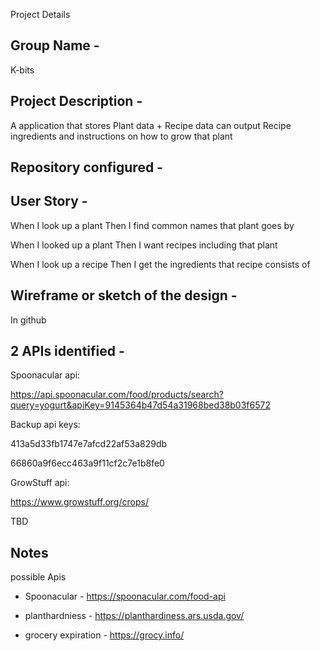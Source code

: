Project Details

## Group Name -

K-bits

## Project Description -

A application that stores Plant data + Recipe data can output Recipe ingredients and instructions on how to grow that plant


## Repository configured - 


## User Story  -

When I look up a plant
Then I find common names that plant goes by

When I looked up a plant
Then I want recipes including that plant

When I look up a recipe
Then I get the ingredients that recipe consists of


## Wireframe or sketch of the design  - 

In github


## 2 APIs identified  - 

Spoonacular api:

https://api.spoonacular.com/food/products/search?query=yogurt&apiKey=9145364b47d54a31968bed38b03f6572

Backup api keys:

413a5d33fb1747e7afcd22af53a829db

66860a9f6ecc463a9f11cf2c7e1b8fe0

GrowStuff api:

https://www.growstuff.org/crops/

TBD

## Notes

possible Apis
- Spoonacular - https://spoonacular.com/food-api

- planthardniess - https://planthardiness.ars.usda.gov/

- grocery expiration - https://grocy.info/



